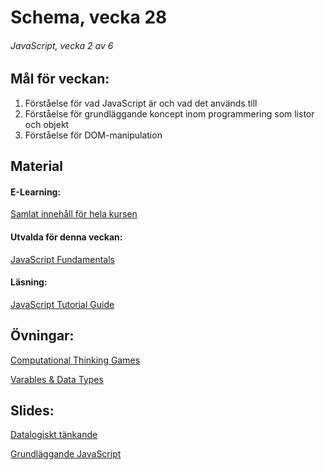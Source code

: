 # Schema, vecka 28

###### JavaScript, vecka 2 av 6

## Mål för veckan:
1. Förståelse för vad JavaScript är och vad det används till
2. Förståelse för grundläggande koncept inom programmering som listor och objekt
3. Förståelse för DOM-manipulation

## Material
#### E-Learning:
[Samlat innehåll för hela kursen](https://github.com/Lexicon-Frontend-2024/e-learning-material/edit/main/README.md)
#### Utvalda för denna veckan:
[JavaScript Fundamentals](https://app.pluralsight.com/library/courses/fundamentals-javascript/table-of-contents)
#### Läsning:
[JavaScript Tutorial Guide](https://www.w3schools.com/js/)

## Övningar:
[Computational Thinking Games](https://github.com/Lexicon-Frontend-2024/exercise-computational-thinking-games)

[Varables & Data Types](https://github.com/Lexicon-Frontend-2024/exercise-variables-data-types)

## Slides:
[Datalogiskt tänkande](https://docs.google.com/presentation/d/13CtjmEz_yLvmpvim6IAzquIqzJ87Wpfu4pNUo0jFcSc)

[Grundläggande JavaScript](https://docs.google.com/presentation/d/1om0xpdCwdhISmljJbGc0RxFfeGwxEGqj/edit?usp=sharing&ouid=117251319654116712560&rtpof=true&sd=true)

